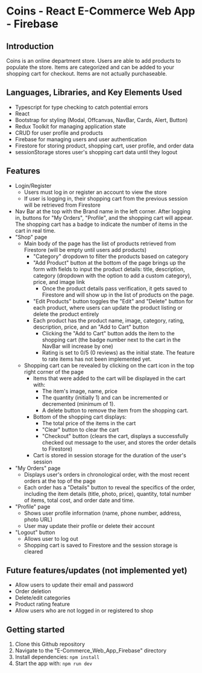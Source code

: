 # Coins - React E-Commerce Web App - Firebase

## Introduction
Coins is an online department store. Users are able to add products to populate the store. Items are categorized and can be added to your shopping cart for checkout. Items are not actually purchaseable.

## Languages, Libraries, and Key Elements Used
- Typescript for type checking to catch potential errors
- React
- Bootstrap for styling (Modal, Offcanvas, NavBar, Cards, Alert, Button)
- Redux Toolkit for managing application state 
- CRUD for user profile and products
- Firebase for managing users and user authentication
- Firestore for storing product, shopping cart, user profile, and order data
- sessionStorage stores user's shopping cart data until they logout

## Features
- Login/Register
  - Users must log in or register an account to view the store
  - If user is logging in, their shopping cart from the previous session will be retrieved from Firestore
- Nav Bar at the top with the Brand name in the left corner. After logging in, buttons for "My Orders", "Profile", and the shopping cart will appear. The shopping cart has a badge to indicate the number of items in the cart in real time.
- "Shop" page
  - Main body of the page has the list of products retrieved from Firestore (will be empty until users add products)
    - "Category" dropdown to filter the products based on category
    - "Add Product" button at the bottom of the page brings up the form with fields to input the product details: title, description, category (dropdown with the option to add a custom category), price, and image link
      - Once the product details pass verification, it gets saved to Firestore and will show up in the list of products on the page.
    - "Edit Products" button toggles the "Edit" and "Delete" button for each product, where users can update the product listing or delete the product entirely
    - Each product has the product name, image, category, rating, description, price, and an "Add to Cart" button 
      - Clicking the "Add to Cart" button adds the item to the shopping cart (the badge number next to the cart in the NavBar will increase by one)
      - Rating is set to 0/5 (0 reviews) as the initial state. The feature to rate items has not been implemented yet.
  - Shopping cart can be revealed by clicking on the cart icon in the top right corner of the page
    - Items that were added to the cart will be displayed in the cart with: 
      - The item's image, name, price
      - The quantity (initially 1) and can be incremented or decremented (minimum of 1). 
      - A delete button to remove the item from the shopping cart.
    - Bottom of the shopping cart displays:
      - The total price of the items in the cart 
      - "Clear" button to clear the cart 
      - "Checkout" button (clears the cart, displays a successfully checked out message to the user, and stores the order details to Firestore)
    - Cart is stored in session storage for the duration of the user's session
- "My Orders" page
  - Displays user's orders in chronological order, with the most recent orders at the top of the page
  - Each order has a "Details" button to reveal the specifics of the order, including the item details (title, photo, price), quantity, total number of items, total cost, and order date and time.
- "Profile" page
  - Shows user profile information (name, phone number, address, photo URL)
  - User may update their profile or delete their account
- "Logout" button
  - Allows user to log out
  - Shopping cart is saved to Firestore and the session storage is cleared

## Future features/updates (not implemented yet)
  - Allow users to update their email and password
  - Order deletion
  - Delete/edit categories
  - Product rating feature
  - Allow users who are not logged in or registered to shop
  

## Getting started
1. Clone this Github repository
2. Navigate to the "E-Commerce_Web_App_Firebase" directory
3. Install dependencies: `npm install`
4. Start the app with: `npm run dev`